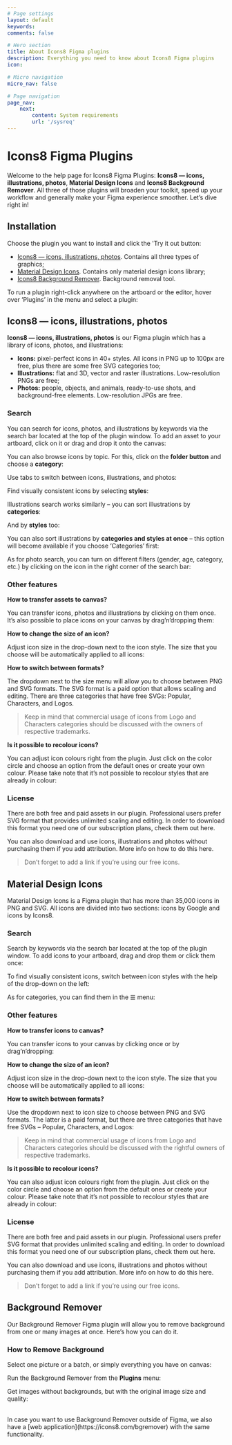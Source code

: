 ```yaml
---
# Page settings
layout: default
keywords:
comments: false

# Hero section
title: About Icons8 Figma plugins
description: Everything you need to know about Icons8 Figma plugins
icon:

# Micro navigation
micro_nav: false

# Page navigation
page_nav:
    next:
        content: System requirements
        url: '/sysreq'
---
```


# Icons8 Figma Plugins

Welcome to the help page for Icons8 Figma Plugins: **Icons8 — icons, illustrations, photos**, **Material Design Icons** and **Icons8 Background Remover**. All three of those plugins will broaden your toolkit, speed up your workflow and generally make your Figma experience smoother. Let’s dive right in!

## Installation

Choose the plugin you want to install and click the 'Try it out button:

* [Icons8 — icons, illustrations, photos](https://www.figma.com/community/plugin/791103617505812222/). Contains all three types of graphics;
* [Material Design Icons](https://www.figma.com/community/plugin/740272380439725040/Material-Design-Icons). Contains only material design icons library;
* [Icons8 Background Remover](https://www.figma.com/community/plugin/997643096679511216/). Background removal tool.

To run a plugin right-click anywhere on the artboard or the editor, hover over ‘Plugins’ in the menu and select a plugin:
<br>
## Icons8 — icons, illustrations, photos

**Icons8 — icons, illustrations, photos** is our Figma plugin which has a library of icons, photos, and illustrations:

* **Icons:** pixel-perfect icons in 40+ styles. All icons in PNG up to 100px are free, plus there are some free SVG categories too;
* **Illustrations:** flat and 3D, vector and raster illustrations. Low-resolution PNGs are free;
* **Photos:** people, objects, and animals, ready-to-use shots, and background-free elements. Low-resolution JPGs are free.

### Search

You can search for icons, photos, and illustrations by keywords via the search bar located at the top of the plugin window. To add an asset to your artboard, click on it or drag and drop it onto the canvas:

You can also browse icons by topic. For this, click on the **folder button** and choose a **category**:

Use tabs to switch between icons, illustrations, and photos:

Find visually consistent icons by selecting **styles**:

Illustrations search works similarly – you can sort illustrations by **categories**:

And by **styles** too:

You can also sort illustrations by **categories and styles at once** – this option will become available if you choose ‘Categories’ first:

As for photo search, you can turn on different filters (gender, age, category, etc.) by clicking on the icon in the right corner of the search bar:

### Other features

**How to transfer assets to canvas?**

You can transfer icons, photos and illustrations by clicking on them once. It’s also possible to place icons on your canvas by drag’n’dropping them:

**How to change the size of an icon?**

Adjust icon size in the drop-down next to the icon style. The size that you choose will be automatically applied to all icons:

**How to switch between formats?**

The dropdown next to the size menu will allow you to choose between PNG and SVG formats. The SVG format is a paid option that allows scaling and editing. There are three categories that have free SVGs: Popular, Characters, and Logos.

> Keep in mind that commercial usage of icons from Logo and Characters categories should be discussed with the owners of respective trademarks.

**Is it possible to recolour icons?**

You can adjust icon colours right from the plugin. Just click on the color circle and choose an option from the default ones or create your own colour. Please take note that it’s not possible to recolour styles that are already in colour:

### License

There are both free and paid assets in our plugin. Professional users prefer SVG format that provides unlimited scaling and editing. In order to download this format you need one of our subscription plans, check them out here.

You can also download and use icons, illustrations and photos without purchasing them if you add attribution. More info on how to do this here.

> Don’t forget to add a link if you’re using our free icons.

## Material Design Icons

Material Design Icons is a Figma plugin that has more than 35,000 icons in PNG and SVG. All icons are divided into two sections: icons by Google and icons by Icons8.

### Search

Search by keywords via the search bar located at the top of the plugin window. To add icons to your artboard, drag and drop them or click them once:

To find visually consistent icons, switch between icon styles with the help of the drop-down on the left:

As for categories, you can find them in the ☰ menu:

### Other features

**How to transfer icons to canvas?**

You can transfer icons to your canvas by clicking once or by drag’n’dropping:

**How to change the size of an icon?**

Adjust icon size in the drop-down next to the icon style. The size that you choose will be automatically applied to all icons:

**How to switch between formats?**

Use the dropdown next to icon size to choose between PNG and SVG formats. The latter is a paid format, but there are three categories that have free SVGs – Popular, Characters, and Logos:

> Keep in mind that commercial usage of icons from Logo and Characters categories should be discussed with the rightful owners of respective trademarks.

**Is it possible to recolour icons?**

You can also adjust icon colours right from the plugin. Just click on the color circle and choose an option from the default ones or create your colour. Please take note that it’s not possible to recolour styles that are already in colour:

### License

There are both free and paid assets in our plugin. Professional users prefer SVG format that provides unlimited scaling and editing. In order to download this format you need one of our subscription plans, check them out here.

You can also download and use icons, illustrations and photos without purchasing them if you add attribution. More info on how to do this here.

> Don’t forget to add a link if you’re using our free icons.

## Background Remover

Our Background Remover Figma plugin will allow you to remove background from one or many images at once. Here’s how you can do it.

### How to Remove Background

Select one picture or a batch, or simply everything you have on canvas:

Run the Background Remover from the **Plugins** menu:

Get images without backgrounds, but with the original image size and quality:

<br>
In case you want to use Background Remover outside of Figma, we also have a [web application](https://icons8.com/bgremover) with the same functionality.
